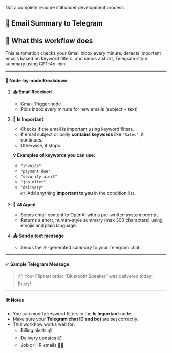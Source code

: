 Not a complete readme still under development process 

## 📌 Email Summary to Telegram

## 🔄 What this workflow does
This automation checks your Gmail inbox every minute, detects important emails based on keyword filters, and sends a short, Telegram-style summary using GPT-4o-mini.

---

#### 🧩 Node-by-node Breakdown

1. **📥 Email Received**
   - Gmail Trigger node
   - Polls inbox every minute for new emails (subject + text)

2. **🧪 Is Important**
   - Checks if the email is important using keyword filters.
   - If email subject or body **contains keywords** like `"Sales"`, it continues.
   - Otherwise, it stops.

   **💡 Examples of keywords you can use:**
   - `"invoice"`
   - `"payment due"`
   - `"security alert"`
   - `"job offer"`
   - `"delivery"`  
   👉 Add anything **important to you** in the condition list.

3. **🧠 AI Agent**
   - Sends email content to OpenAI with a pre-written system prompt.
   - Returns a short, human-style summary (max 300 characters) using emojis and plain language.

4. **📤 Send a text message**
   - Sends the AI-generated summary to your Telegram chat.

---

#### ✅ Sample Telegram Message
> 📦 Your Flipkart order “Bluetooth Speaker” was delivered today. Enjoy!

---

#### 🛠 Notes
- You can modify keyword filters in the **Is Important** node.
- Make sure your **Telegram chat ID and bot** are set correctly.
- This workflow works well for:
  - Billing alerts 💰
  - Delivery updates 📦
  - Job or HR emails 🧑‍💼
